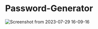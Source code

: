 # Password-Generator

![Screenshot from 2023-07-29 16-09-16](https://github.com/BeatrizDeFreitas/Password-Generator/assets/96779549/bc42516e-1954-47c3-832a-649944ea56be)
